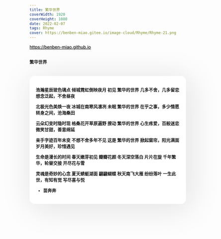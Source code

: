 ```yaml
---
title: 繁华世界
coverWidth: 1920
coverHeight: 1080
date: 2022-02-07
tags: Rhyme
cover: https://benben-miao.gitee.io/image-cloud/Rhyme/Rhyme-21.png
---
```


<!-- <div style="background-color: #eeeeee; width: 120px; padding:5px 20px; border-radius: 3px;">Read More</div> -->
<!-- more -->

<div class="card">
  <a href="https://benben-miao.github.io" style="text-shadow: 1px 1px 3px #888;">https://benben-miao.github.io</a>
</div>

## 
#### 繁华世界
<br/>
<div class="rhyme">

浩瀚星辰玻色璃点
倾城霓虹倒映夜月
初见
繁华的世界
几多不舍，几多留恋
想念泛起，不舍昼夜

北极光色美焕一夜
冰城在南寒风凛冽
未眠
繁华的世界
在乎之事，多少情愿
转身之间，沧海桑田

云朵幻变时隐时现
格桑花开草原遍野
撩动
繁华的世界
心生疼爱，百般迷恋
微笑甘甜，善意绵延

亲手字迹百年未变
不想不舍多年不见
这是
繁华的世界
掀起窗帘，阳光满面
岁月美好，珍惜遇见

生命是漫长的时间
春天嫩芽初见
瓣瓣花颜
冬天深空落白
片片在旋
千年繁华，轮替交接
开尽花与雪

灵魂是奇妙的心念
夏天蜻蜓湖面
翩翩蝴蝶
秋天南飞大雁
纷纷落叶
一生此世，有知有觉
写尽喜与悦

- 苗奔奔
</div>

<style>
.rhyme {
  border-radius: 17px;
  background: #ffffff;
  box-shadow:  9px 9px 100px #dedede,
              -9px -9px 100px #ffffff;
  padding: 20px;
  font-family: 'YouYuan';
  font-weight: bold;
  font-size: 1.0em;
}
</style>
